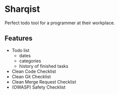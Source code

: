 # Sharqist

Perfect todo tool for a programmer at their workplace.

## Features

- Todo list
  - dates
  - categories
  - history of finished tasks
- Clean Code Checklist
- Clean Git Checklist
- Clean Merge Request Checklist
- (OWASP) Safety Checklist
